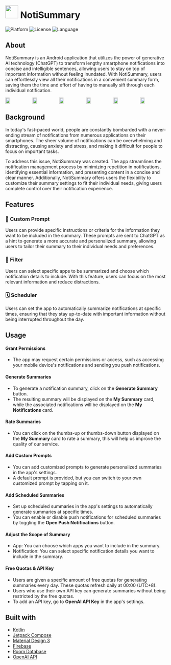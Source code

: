 # <img src="https://user-images.githubusercontent.com/64295913/231799076-5e0f557f-34e5-4521-b45e-8b428a270764.png" height="40"/> NotiSummary

![Platform](https://img.shields.io/badge/Platform-Android-brightgreen.svg)
![License](https://img.shields.io/badge/License-MIT-blue.svg)
![Language](https://img.shields.io/badge/Kotlin-1.8.0-yellowgreen)


## About
NotiSummary is an Android application that utilizes the power of generative AI technology (ChatGPT) to transform lengthy smartphone notifications into concise and intelligible sentences, allowing users to stay on top of important information without feeling inundated. With NotiSummary, users can effortlessly view all their notifications in a convenient summary form, saving them the time and effort of having to manually sift through each individual notification.

<div style="display:flex; justify-content:space-between;">
  <img src="https://user-images.githubusercontent.com/55395582/236681273-22a3839a-823e-4c9b-b3e2-3c2c5f134375.png" style="width: 16%; align-self:flex-start;" />
  <img src="https://user-images.githubusercontent.com/55395582/236681278-f4b0055d-4297-4250-8a26-ba905b27a1c9.png" style="width: 16%;" />
  <img src="https://user-images.githubusercontent.com/55395582/236681280-6a36ba1f-bc7f-4b8d-b23a-669fbb40c3ae.png" style="width: 16%;" />
  <img src="https://user-images.githubusercontent.com/55395582/236681282-fa344b69-3563-4e76-bb34-fd93fb90014a.png" style="width: 16%;" />
  <img src="https://user-images.githubusercontent.com/55395582/236681284-6e479ef5-ad01-4264-97a2-6565a87dc0ac.png" style="width: 16%;" />
  <img src="https://user-images.githubusercontent.com/55395582/236681285-b920faa0-f83a-40af-be56-275fb4d0f75d.png" style="width: 16%; align-self:flex-end;" />
</div>

## Background
In today's fast-paced world, people are constantly bombarded with a never-ending stream of notifications from numerous applications on their smartphones. The sheer volume of notifications can be overwhelming and distracting, causing anxiety and stress, and making it difficult for people to focus on important tasks.

To address this issue, NotiSummary was created. The app streamlines the notification management process by minimizing repetition in notifications, identifying essential information, and presenting content in a concise and clear manner. Additionally, NotiSummary offers users the flexibility to customize their summary settings to fit their individual needs,  giving users complete control over their notification experience.


## Features
### 💬 Custom Prompt
Users can provide specific instructions or criteria for the information they want to be included in the summary. These prompts are sent to ChatGPT as a hint to generate a more accurate and personalized summary, allowing users to tailor their summary to their individual needs and preferences.

### 🔎 Filter
Users can select specific apps to be summarized and choose which notification details to include. With this feature, users can focus on the most relevant information and reduce distractions.
  
### 🗓️ Scheduler
Users can set the app to automatically summarize notifications at specific times, ensuring that they stay up-to-date with important information without being interrupted throughout the day.
  

## Usage
#### Grant Permissions
- The app may request certain permissions or access, such as accessing your mobile device's notifications and sending you push notifications. 

#### Generate Summaries
- To generate a notification summary, click on the **Generate Summary** button. 
- The resulting summary will be displayed on the **My Summary** card, while the associated notifications will be displayed on the **My Notifications** card.

#### Rate Summaries
- You can click on the thumbs-up or thumbs-down button displayed on the **My Summary** card to rate a summary, this will help us improve the quality of our service.

#### Add Custom Prompts
- You can add customized prompts to generate personalized summaries in the app's settings.
- A default prompt is provided, but you can switch to your own customized prompt by tapping on it.

#### Add Scheduled Summaries
- Set up scheduled summaries in the app's settings to automatically generate summaries at specific times.
- You can enable or disable push notifications for scheduled summaries by toggling the **Open Push Notifications** button.

#### Adjust the Scope of Summary
- App: You can choose which apps you want to include in the summary.
- Notification: You can select specific notification details you want to include in the summary.

#### Free Quotas & API Key
- Users are given a specific amount of free quotas for generating summaries every day. These quotas refresh daily at 00:00 (UTC+8).
- Users who use their own API key can generate summaries without being restricted by the free quotas. 
- To add an API key, go to **OpenAI API Key** in the app's settings.


## Built with
- [Kotlin](https://kotlinlang.org)
- [Jetpack Compose](https://developer.android.com/jetpack/compose)
- [Material Design 3](https://m3.material.io)
- [Firebase](https://firebase.google.com)
- [Room Database](https://developer.android.com/jetpack/androidx/releases/room)
- [OpenAI API](https://openai.com/blog/openai-api)

